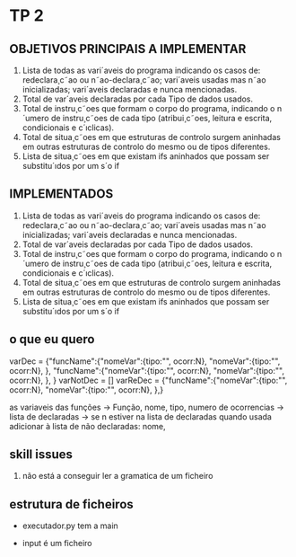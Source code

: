 # TP 2

## OBJETIVOS PRINCIPAIS A IMPLEMENTAR

1. Lista de todas as vari´aveis do programa indicando os casos de: redeclara¸c˜ao ou n˜ao-declara¸c˜ao; vari´aveis
   usadas mas n˜ao inicializadas; vari´aveis declaradas e nunca mencionadas.
2. Total de var´aveis declaradas por cada Tipo de dados usados.
3. Total de instru¸c˜oes que formam o corpo do programa, indicando o n´umero de instru¸c˜oes de cada tipo (atribui¸c˜oes,
   leitura e escrita, condicionais e c´ıclicas).
4. Total de situa¸c˜oes em que estruturas de controlo surgem aninhadas em outras estruturas de controlo do mesmo
   ou de tipos diferentes.
5. Lista de situa¸c˜oes em que existam ifs aninhados que possam ser substitu´ıdos por um s´o if

## IMPLEMENTADOS

1. Lista de todas as vari´aveis do programa indicando os casos de: redeclara¸c˜ao ou n˜ao-declara¸c˜ao; vari´aveis
   usadas mas n˜ao inicializadas; vari´aveis declaradas e nunca mencionadas.
2. Total de var´aveis declaradas por cada Tipo de dados usados.
3. Total de instru¸c˜oes que formam o corpo do programa, indicando o n´umero de instru¸c˜oes de cada tipo (atribui¸c˜oes,
   leitura e escrita, condicionais e c´ıclicas).
4. Total de situa¸c˜oes em que estruturas de controlo surgem aninhadas em outras estruturas de controlo do mesmo
   ou de tipos diferentes.
5. Lista de situa¸c˜oes em que existam ifs aninhados que possam ser substitu´ıdos por um s´o if

## o que eu quero

varDec = {"funcName":{"nomeVar":{tipo:"", ocorr:N},
"nomeVar":{tipo:"", ocorr:N},
},
"funcName":{"nomeVar":{tipo:"", ocorr:N},
"nomeVar":{tipo:"", ocorr:N},
},
}
varNotDec = []
varReDec = {"funcName":{"nomeVar":{tipo:"", ocorr:N},
"nomeVar":{tipo:"", ocorr:N},
},}

as variaveis das funções
-> Função, nome, tipo, numero de ocorrencias
-> lista de declaradas
-> se n estiver na lista de declaradas quando usada adicionar à lista de não declaradas: nome,

## skill issues

1. não está a conseguir ler a gramatica de um ficheiro

## estrutura de ficheiros

- executador.py tem a main

- input é um ficheiro
